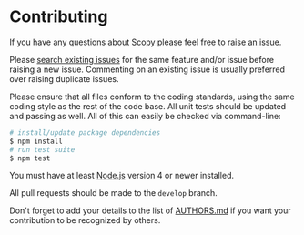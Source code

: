 # Contributing

If you have any questions about [Scopy](https://github.com/Skelp/scopy) please feel free to
[raise an issue](https://github.com/Skelp/scopy/issues/new).

Please [search existing issues](https://github.com/Skelp/scopy/issues) for the same feature and/or issue before raising
a new issue. Commenting on an existing issue is usually preferred over raising duplicate issues.

Please ensure that all files conform to the coding standards, using the same coding style as the rest of the code base.
All unit tests should be updated and passing as well. All of this can easily be checked via command-line:

``` bash
# install/update package dependencies
$ npm install
# run test suite
$ npm test
```

You must have at least [Node.js](https://nodejs.org) version 4 or newer installed.

All pull requests should be made to the `develop` branch.

Don't forget to add your details to the list of
[AUTHORS.md](https://github.com/Skelp/scopy/blob/master/AUTHORS.md) if you want your contribution to be recognized by
others.
